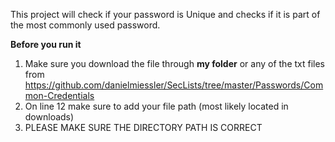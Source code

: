 This project will check if your password is Unique and checks if it is part of the most commonly used password.

**Before you run it**
1. Make sure you download the file through **my folder** or any of the txt files from
   https://github.com/danielmiessler/SecLists/tree/master/Passwords/Common-Credentials
2. On line 12 make sure to add your file path (most likely located in downloads)
3. PLEASE MAKE SURE THE DIRECTORY PATH IS CORRECT
